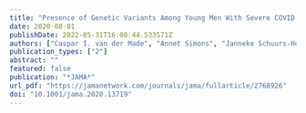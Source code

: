 ```yaml
---
title: "Presence of Genetic Variants Among Young Men With Severe COVID-19"
date: 2020-08-01
publishDate: 2022-05-31T16:00:44.533571Z
authors: ["Caspar I. van der Made", "Annet Simons", "Janneke Schuurs-Hoeijmakers", "Guus van den Heuvel", "Tuomo Mantere", "Simone Kersten", "Rosanne C. van Deuren", "Marloes Steehouwer", "Simon V. van Reijmersdal", "Martin Jaeger", "Tom Hofste", "Galuh Astuti", "Jordi Corominas Galbany", "Vyne van der Schoot", "Hans van der Hoeven", "Wanda Hagmolen of ten Have", "Eva Klijn", "Catrien van den Meer", "Jeroen Fiddelaers", "Quirijn de Mast", "Chantal P. Bleeker-Rovers", "Leo A. B. Joosten", "Helger G. Yntema", "Christian Gilissen", "Marcel Nelen", "Jos W. M. van der Meer", "Han G. Brunner", "Mihai G. Netea", "Frank L. van de Veerdonk", "Alexander Hoischen"]
publication_types: ["2"]
abstract: ""
featured: false
publication: "*JAMA*"
url_pdf: "https://jamanetwork.com/journals/jama/fullarticle/2768926"
doi: "10.1001/jama.2020.13719"
---
```


